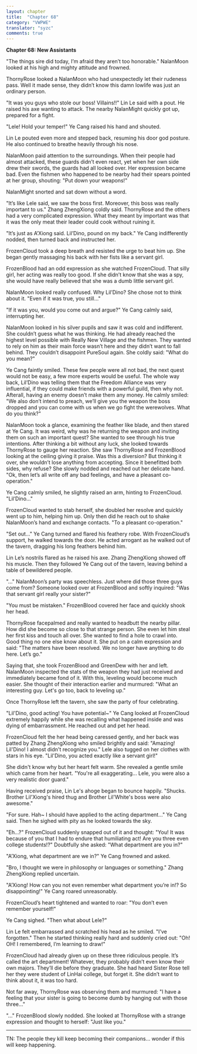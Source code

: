 ```yaml
---
layout: chapter
title:  "Chapter 68"
category: "VWPWE"
translator: "syzc"
comments: true
---
```


**Chapter 68: New Assistants**
 
"The things sire did today, I’m afraid they aren’t too honorable." NalanMoon looked at his high and mighty attitude and frowned.
 
ThornyRose looked a NalanMoon who had unexpectedly let their rudeness pass. Well it made sense, they didn’t know this damn lowlife was just an ordinary person.
 
"It was you guys who stole our boss! Villains!!" Lin Le said with a pout. He raised his axe wanting to attack. The nearby NalanMight quickly got up, prepared for a fight.
 
"Lele! Hold your temper!" Ye Cang raised his hand and shouted.
 
Lin Le pouted even more and stepped back, resuming his door god posture. He also continued to breathe heavily through his nose.
 
NalanMoon paid attention to the surroundings. When their people had almost attacked, these guards didn’t even react, yet when her own side drew their swords, the guards had all looked over. Her expression became bad. Even the fishmen who happened to be nearby had their spears pointed at her group, shouting: "Put down your weapons!"
 
NalanMight snorted and sat down without a word.
 
"It’s like Lele said, we saw the boss first. Moreover, this boss was really important to us." Zhang ZhengXiong coldly said. ThornyRose and the others had a very complicated expression. What they meant by important was that it was the only meat their leader could cook without ruining it.
 
"It’s just as A’Xiong said. Lil’Dino, pound on my back." Ye Cang indifferently nodded, then turned back and instructed her.
 
FrozenCloud took a deep breath and resisted the urge to beat him up. She began gently massaging his back with her fists like a servant girl.
 
FrozenBlood had an odd expression as she watched FrozenCloud. That silly girl, her acting was really too good. If she didn’t know that she was a spy, she would have really believed that she was a dumb little servant girl.
 
NalanMoon looked really confused. Why Lil’Dino? She chose not to think about it. "Even if it was true, you still..."
 
"If it was you, would you come out and argue?" Ye Cang calmly said, interrupting her.
 
NalanMoon looked in his silver pupils and saw it was cold and indifferent. She couldn’t guess what he was thinking. He had already reached the highest level possible with Really New Village and the fishmen. They wanted to rely on him as their main force wasn’t here and they didn’t want to fall behind. They couldn’t disappoint PureSoul again. She coldly said: "What do you mean?"
 
Ye Cang faintly smiled. These few people were all not bad, the next quest would not be easy, a few more experts would be useful. The whole way back, Lil’Dino was telling them that the Freedom Alliance was very influential, if they could make friends with a powerful guild, then why not. Afterall, having an enemy doesn’t make them any money. He calmly smiled: "We also don’t intend to preach, we’ll give you the weapon the boss dropped and you can come with us when we go fight the werewolves. What do you think?"
 
NalanMoon took a glance, examining the feather like blade, and then stared at Ye Cang. It was weird, why was he returning the weapon and inviting them on such an important quest? She wanted to see through his true intentions. After thinking a bit without any luck, she looked towards ThornyRose to gauge her reaction. She saw ThornyRose and FrozenBlood looking at the ceiling giving it praise. Was this a diversion? But thinking it over, she wouldn’t lose anything from accepting. Since it benefitted both sides, why refuse? She slowly nodded and reached out her delicate hand. "Ok, then let’s all write off any bad feelings, and have a pleasant co-operation."
 
Ye Cang calmly smiled, he slightly raised an arm, hinting to FrozenCloud. "Lil’Dino..."
 
FrozenCloud wanted to stab herself, she doubled her resolve and quickly went up to him, helping him up. Only then did he reach out to shake NalanMoon’s hand and exchange contacts. "To a pleasant co-operation."
 
"Set out..." Ye Cang turned and flared his feathery robe. With FrozenCloud’s support, he walked towards the door. He acted arrogant as he walked out of the tavern, dragging his long feathers behind him.
 
Lin Le’s nostrils flared as he raised his axe. Zhang ZhengXiong showed off his muscle. Then they followed Ye Cang out of the tavern, leaving behind a table of bewildered people.
 
"..." NalanMoon’s party was speechless. Just where did those three guys come from? Someone looked over at FrozenBlood and softly inquired: "Was that servant girl really your sister?"
 
"You must be mistaken." FrozenBlood covered her face and quickly shook her head.
 
ThornyRose facepalmed and really wanted to headbutt the nearby pillar. How did she become so close to that strange person. She even let him steal her first kiss and touch all over. She wanted to find a hole to crawl into. Good thing no one else know about it. She put on a calm expression and said: "The matters have been resolved. We no longer have anything to do here. Let’s go."
 
Saying that, she took FrozenBlood and GreenDew with her and left. NalanMoon inspected the stats of the weapon they had just received and immediately became fond of it. With this, leveling would become much easier. She thought of their interaction earlier and murmured: "What an interesting guy. Let's go too, back to leveling up."
 
Once ThornyRose left the tavern, she saw the party of four celebrating.
 
"Lil'Dino, good acting! You have potential~" Ye Cang looked at FrozenCloud extremely happily while she was recalling what happened inside and was dying of embarrassment. He reached out and pet her head.
 
FrozenCloud felt the her head being caressed gently, and her back was patted by Zhang ZhengXiong who smiled brightly and said: "Amazing! Lil'Dino! I almost didn't recognize you." Lele also tugged on her clothes with stars in his eye. "Lil'Dino, you acted exactly like a servant girl!" 
 
She didn't know why but her heart felt warm. She revealed a gentle smile which came from her heart. "You're all exaggerating... Lele, you were also a very realistic door guard."
 
Having received praise, Lin Le's ahoge began to bounce happily. "Shucks. Brother Lil'Xiong's hired thug and Brother Lil'White's boss were also awesome."
 
"For sure. Hah~ I should have applied to the acting department..." Ye Cang said. Then he sighed with pity as he looked towards the sky.
 
"Eh...?" FrozenCloud suddenly snapped out of it and thought: "You! It was because of you that I had to endure that humiliating act! Are you three even college students!?" Doubtfully she asked: "What department are you in?"
 
"A’Xiong, what department are we in?" Ye Cang frowned and asked.
 
"Bro, I thought we were in philosophy or languages or something." Zhang ZhengXiong replied uncertain.
 
"A’Xiong! How can you not even remember what department you’re in!? So disappointing!" Ye Cang roared unreasonably.
 
FrozenCloud’s heart tightened and wanted to roar: "You don’t even remember yourself!"
 
Ye Cang sighed. "Then what about Lele?"
 
Lin Le felt embarrassed and scratched his head as he smiled. "I’ve forgotten." Then he started thinking really hard and suddenly cried out: "Oh! OH! I remembered, I’m learning to draw!"
 
FrozenCloud had already given up on these three ridiculous people. It’s called the art department! Whatever, they probably didn’t even know their own majors. They’ll die before they graduate. She had heard Sister Rose tell her they were student of LinHai college, but forget it. She didn’t want to think about it, it was too hard.
 
Not far away, ThornyRose was observing them and murmured: "I have a feeling that your sister is going to become dumb by hanging out with those three..."
 
"..." FrozenBlood slowly nodded. She looked at ThornyRose with a strange expression and thought to herself: "Just like you."

---

TN: The people they kill keep becoming their companions... wonder if this will keep happening.